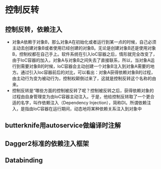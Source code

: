 # 控制反转

## 控制反转，依赖注入
* 对象A依赖于对象B，那么对象A在初始化或者运行到某一点的时候，自己必须主动去创建对象B或者使用已经创建的对象B。无论是创建对象B还是使用对象B，控制权都在自己手上。软件系统在引入IoC容器之后，情形就完全改变了，由于IoC容器的加入，对象A与对象B之间失去了直接联系，所以，当对象A运行到需要对象B的时候，IoC容器会主动创建一个对象B注入到对象A需要的地方。通过引入Ioc容器前后的对比，可以看出：对象A获得依赖对象B的过程，由主动行为变为被动行为，控制权颠倒过来了，这就是控制反转这个名称的由来。
* 控制反转是“哪些方面的控制被反转了呢？控制被反转之后，获得依赖对象的过程由自身管理变为由IoC容器主动注入。于是，他给控制反转取了一个更合适的名字，叫作依赖注入（Dependency Injection），简称DI。所谓依赖注入，是指由IoC容器在运行期间，动态地将某种依赖关系注入到对象中

## butterknife用autoservice做编译时注解
## Dagger2标准的依赖注入框架
## Databinding
